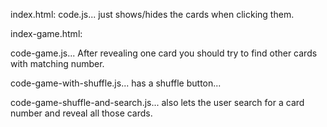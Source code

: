 index.html:
  code.js... just shows/hides the cards when clicking them.

index-game.html:

  code-game.js... After revealing one card you should try to find other cards with matching number.

  code-game-with-shuffle.js... has a shuffle button...

  code-game-shuffle-and-search.js... also lets the user search for a card number and reveal all those cards.